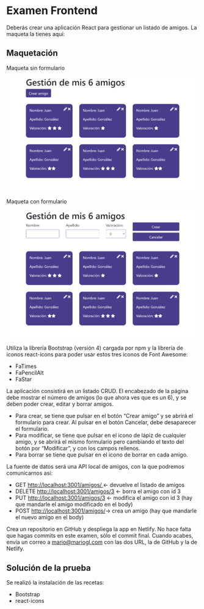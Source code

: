 # Examen Frontend

Deberás crear una aplicación React para gestionar un listado de amigos. La maqueta la tienes aquí:

## Maquetación

Maqueta sin formulario

![Amigos2](public/amigos2.png)

Maqueta con formulario

![Amigos1](public/amigos1.png)

Utiliza la librería Bootstrap (versión 4) cargada por npm y la librería de iconos react-icons para poder usar estos tres iconos de Font Awesome:
- FaTimes
- FaPencilAlt
- FaStar

La aplicación consistirá en un listado CRUD. El encabezado de la página debe mostrar el número de amigos (lo que ahora ves que es un 6), y se deben poder crear, editar y borrar amigos.

- Para crear, se tiene que pulsar en el botón “Crear amigo” y se abrirá el formulario para crear. Al pulsar en el botón Cancelar, debe desaparecer el formulario.
- Para modificar, se tiene que pulsar en el icono de lápiz de cualquier amigo, y se abrirá el mismo formulario pero cambiando el texto del botón por “Modificar”, y con los campos rellenos.
- Para borrar se tiene que pulsar en el icono de borrar en cada amigo.

La fuente de datos será una API local de amigos, con la que podremos comunicarnos así:

- GET [http://localhost:3001/amigos/ ](http://localhost:3001/amigos/)  <- devuelve el listado de amigos
- DELETE [http://localhost:3001/amigos/3](http://localhost:3001/amigos/3) <- borra el amigo con id 3
- PUT [http://localhost:3001/amigos/3](http://localhost:3001/amigos/3) <- modifica el amigo con id 3 (hay que mandarle el amigo modificado en el body)
- POST [http://localhost:3001/amigos/](http://localhost:3001/amigos/ )-> crea un amigo (hay que mandarle el nuevo amigo en el body)

Crea un repositorio en GitHub y despliega la app en Netlify. No hace falta que hagas commits en este examen, sólo el commit final. Cuando acabes, envía un correo a [mario@mariogl.com](mario@mariogl.com) con las dos URL, la de GitHub y la de Netlify.

## Solución de la prueba

Se realizó la instalación de las recetas:

- Bootstrap
- react-icons

